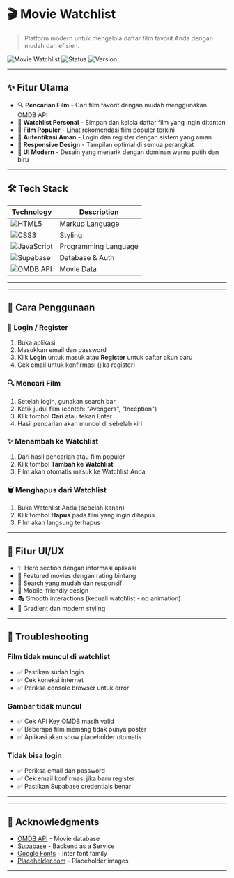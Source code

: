 # 🎬 Movie Watchlist

> Platform modern untuk mengelola daftar film favorit Anda dengan mudah dan efisien.

![Movie Watchlist](https://img.shields.io/badge/Movie-Watchlist-blue?style=for-the-badge&logo=imdb)
![Status](https://img.shields.io/badge/Status-Active-success?style=for-the-badge)
![Version](https://img.shields.io/badge/Version-1.0.0-orange?style=for-the-badge)

---

## ✨ Fitur Utama

- 🔍 **Pencarian Film** - Cari film favorit dengan mudah menggunakan OMDB API
- 💾 **Watchlist Personal** - Simpan dan kelola daftar film yang ingin ditonton
- 🌟 **Film Populer** - Lihat rekomendasi film populer terkini
- 🔐 **Autentikasi Aman** - Login dan register dengan sistem yang aman
- 📱 **Responsive Design** - Tampilan optimal di semua perangkat
- 🎨 **UI Modern** - Desain yang menarik dengan dominan warna putih dan biru

---

## 🛠️ Tech Stack

| Technology | Description |
|------------|-------------|
| ![HTML5](https://img.shields.io/badge/HTML5-E34F26?style=flat&logo=html5&logoColor=white) | Markup Language |
| ![CSS3](https://img.shields.io/badge/CSS3-1572B6?style=flat&logo=css3&logoColor=white) | Styling |
| ![JavaScript](https://img.shields.io/badge/JavaScript-F7DF1E?style=flat&logo=javascript&logoColor=black) | Programming Language |
| ![Supabase](https://img.shields.io/badge/Supabase-3ECF8E?style=flat&logo=supabase&logoColor=white) | Database & Auth |
| ![OMDB API](https://img.shields.io/badge/OMDB-API-yellow?style=flat) | Movie Data |

---
---

## 📖 Cara Penggunaan

### 🔐 Login / Register

1. Buka aplikasi
2. Masukkan email dan password
3. Klik **Login** untuk masuk atau **Register** untuk daftar akun baru
4. Cek email untuk konfirmasi (jika register)

### 🔍 Mencari Film

1. Setelah login, gunakan search bar
2. Ketik judul film (contoh: "Avengers", "Inception")
3. Klik tombol **Cari** atau tekan Enter
4. Hasil pencarian akan muncul di sebelah kiri

### ✨ Menambah ke Watchlist

1. Dari hasil pencarian atau film populer
2. Klik tombol **Tambah ke Watchlist**
3. Film akan otomatis masuk ke Watchlist Anda

### 🗑️ Menghapus dari Watchlist

1. Buka Watchlist Anda (sebelah kanan)
2. Klik tombol **Hapus** pada film yang ingin dihapus
3. Film akan langsung terhapus

---

## 🎨 Fitur UI/UX

- ✨ Hero section dengan informasi aplikasi
- 🌟 Featured movies dengan rating bintang
- 🎯 Search yang mudah dan responsif
- 📱 Mobile-friendly design
- 🎭 Smooth interactions (kecuali watchlist - no animation)
- 🌈 Gradient dan modern styling

---

## 🐛 Troubleshooting

### Film tidak muncul di watchlist
- ✅ Pastikan sudah login
- ✅ Cek koneksi internet
- ✅ Periksa console browser untuk error

### Gambar tidak muncul
- ✅ Cek API Key OMDB masih valid
- ✅ Beberapa film memang tidak punya poster
- ✅ Aplikasi akan show placeholder otomatis

### Tidak bisa login
- ✅ Periksa email dan password
- ✅ Cek email konfirmasi jika baru register
- ✅ Pastikan Supabase credentials benar

---

---

## 🙏 Acknowledgments

- [OMDB API](http://www.omdbapi.com/) - Movie database
- [Supabase](https://supabase.com) - Backend as a Service
- [Google Fonts](https://fonts.google.com) - Inter font family
- [Placeholder.com](https://placeholder.com) - Placeholder images

---